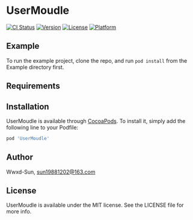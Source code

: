 # UserMoudle

[![CI Status](https://img.shields.io/travis/Wwxd-Sun/UserMoudle.svg?style=flat)](https://travis-ci.org/Wwxd-Sun/UserMoudle)
[![Version](https://img.shields.io/cocoapods/v/UserMoudle.svg?style=flat)](https://cocoapods.org/pods/UserMoudle)
[![License](https://img.shields.io/cocoapods/l/UserMoudle.svg?style=flat)](https://cocoapods.org/pods/UserMoudle)
[![Platform](https://img.shields.io/cocoapods/p/UserMoudle.svg?style=flat)](https://cocoapods.org/pods/UserMoudle)

## Example

To run the example project, clone the repo, and run `pod install` from the Example directory first.

## Requirements

## Installation

UserMoudle is available through [CocoaPods](https://cocoapods.org). To install
it, simply add the following line to your Podfile:

```ruby
pod 'UserMoudle'
```

## Author

Wwxd-Sun, sun19881202@163.com

## License

UserMoudle is available under the MIT license. See the LICENSE file for more info.
